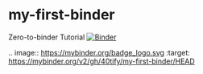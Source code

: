 # my-first-binder
Zero-to-binder Tutorial
[![Binder](https://mybinder.org/badge_logo.svg)](https://mybinder.org/v2/gh/40tify/my-first-binder/HEAD)

.. image:: https://mybinder.org/badge_logo.svg
 :target: https://mybinder.org/v2/gh/40tify/my-first-binder/HEAD
